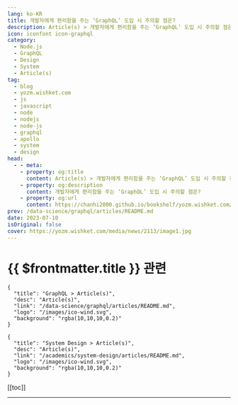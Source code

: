 ```yaml
---
lang: ko-KR
title: 개발자에게 편리함을 주는 ‘GraphQL’ 도입 시 주의할 점은?
description: Article(s) > 개발자에게 편리함을 주는 ‘GraphQL’ 도입 시 주의할 점은?
icon: iconfont icon-graphql
category: 
  - Node.js
  - GraphQL
  - Design
  - System
  - Article(s)
tag: 
  - blog
  - yozm.wishket.com
  - js
  - javascript
  - node
  - nodejs
  - node-js
  - graphql
  - apollo
  - system
  - design
head:
  - - meta:
    - property: og:title
      content: Article(s) > 개발자에게 편리함을 주는 ‘GraphQL’ 도입 시 주의할 점은?
    - property: og:description
      content: 개발자에게 편리함을 주는 ‘GraphQL’ 도입 시 주의할 점은?
    - property: og:url
      content: https://chanhi2000.github.io/bookshelf/yozm.wishket.com/2113.html
prev: /data-science/graphql/articles/README.md
date: 2023-07-10
isOriginal: false
cover: https://yozm.wishket.com/media/news/2113/image1.jpg
---
```


# {{ $frontmatter.title }} 관련

```component VPCard
{
  "title": "GraphQL > Article(s)",
  "desc": "Article(s)",
  "link": "/data-science/graphql/articles/README.md",
  "logo": "/images/ico-wind.svg",
  "background": "rgba(10,10,10,0.2)"
}
```

```component VPCard
{
  "title": "System Design > Article(s)",
  "desc": "Article(s)",
  "link": "/academics/system-design/articles/README.md",
  "logo": "/images/ico-wind.svg",
  "background": "rgba(10,10,10,0.2)"
}
```

[[toc]]

---

<SiteInfo
  name="개발자에게 편리함을 주는 ‘GraphQL’ 도입 시 주의할 점은? | 요즘IT"
  desc="프론트엔드 개발자에게 API 통신 비용은 언제나 고민되는 요소다. 모던 브라우저의 경우 성능이 많이 좋아져서 유저가 불편할 정도의 지연은 자주 발생하지 않지만, API 통신은 네트워크 환경의 영향을 많이 받고, 데이터 크기에 따라 속도 차이가 발생할 수 있다. 그래서 API 통신이 포함된 로직을 설계할 때는 유저에게 보여줄 데이터를 언제 캐싱하고, 언제 서버에서 새로 받아올지 잘 결정해야 한다. 그래서 이러한 API 통신 비용 문제를 해결할 수 있는 대안으로, 페이스북에서 개발한 쿼리 언어 ‘GraphQL(그래프QL)’이 등장했다. 이번 글에서는 GraphQL 도입을 고려하고 있는 입장에서 살펴본 GraphQL의 장단점에 대해 소개하고자 한다."
  url="https://yozm.wishket.com/magazine/detail/2113/"
  logo="https://yozm.wishket.com/static/renewal/img/global/gnb_yozmit.svg"
  preview="https://yozm.wishket.com/media/news/2113/image1.jpg"/>

<!-- TODO: 작성 -->

